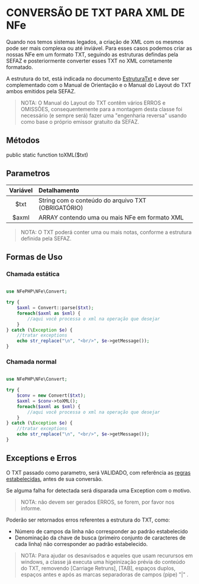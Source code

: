 # CONVERSÃO DE TXT PARA XML DE NFe

Quando nos temos sistemas legados, a criação de XML com os mesmos pode ser mais complexa ou até inviável. Para esses casos podemos criar as nossas NFe em um formato TXT, seguindo as estruturas defindas pela SEFAZ e posteriormente converter esses TXT no XML corretamente formatado.

A estrutura do txt, está indicada no documento [EstruturaTxt](EstruturaTxt.md) e deve ser complementado com o Manual de Orientação e o Manual do Layout do TXT ambos emitidos pela SEFAZ.

> NOTA: O Manual do Layout do TXT contêm vários ERROS e OMISSÕES, consequentemente para a montagem desta classe foi necessário (e sempre será) fazer uma "engenharia reversa" usando como base o próprio emissor gratuito da SEFAZ.

## Métodos

public static function toXML($txt)

## Parametros

| Variável | Detalhamento  |
| :---:  | :--- |
| $txt | String com o conteúdo do arquivo TXT (OBRIGATÓRIO) |
| $axml | ARRAY contendo uma ou mais NFe em formato XML |

> NOTA: O TXT poderá conter uma ou mais notas, conforme a estrutura definida pela SEFAZ.

## Formas de Uso

### Chamada estática

```php

use NFePHP\NFe\Convert;

try {
    $axml = Convert::parse($txt);
    foreach($axml as $xml) {
        //aqui você processa o xml na operação que desejar
    }
} catch (\Exception $e) {
    //tratar exceptions
    echo str_replace("\n", "<br/>", $e->getMessage());
}
```

### Chamada normal

```php

use NFePHP\NFe\Convert;

try {
    $conv = new Convert($txt);
    $axml = $conv->toXML();
    foreach($axml as $xml) {
        //aqui você processa o xml na operação que desejar
    }
} catch (\Exception $e) {
    //tratar exceptions
    echo str_replace("\n", "<br/>", $e->getMessage());
}
```


## Exceptions e Erros

O TXT passado como parametro, será VALIDADO, com referência as [regras estabelecidas](EstruturaTxt.md), antes de sua conversão.

Se alguma falha for detectada será disparada uma Exception com o motivo.

> NOTA: não devem ser gerados ERROS, se forem, por favor nos informe.

Poderão ser retornados erros referentes a estrutura do TXT, como:

- Número de campos da linha não corresponder ao padrão estabelecido
- Denominação da chave de busca (primeiro conjunto de caracteres de cada linha) não corresponder ao padrão estabelecido.

> NOTA: Para ajudar os desavisados e aqueles que usam recurursos em windows, a classe já executa uma higeinização prévia do conteúdo do TXT,  removendo [Carriage Retruns], [TAB], espaços duplos, espaços antes e após as marcas separadoras de campos (pipe) "|" .